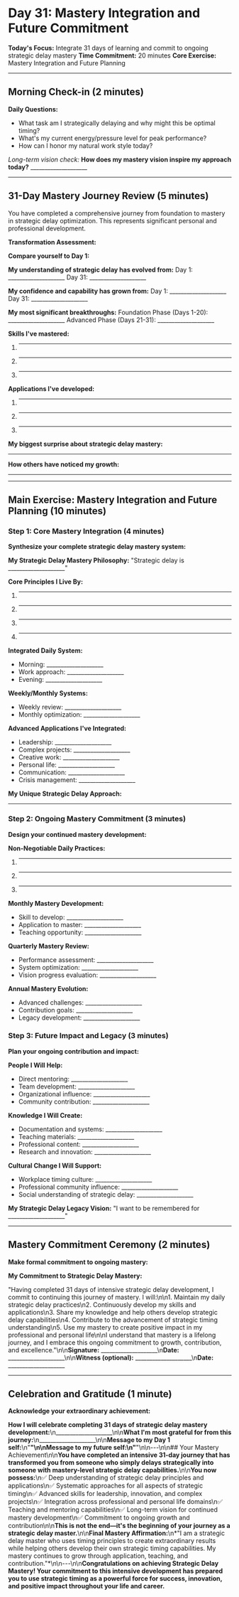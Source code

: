 # Day 31: Mastery Integration and Future Commitment

**Today's Focus:** Integrate 31 days of learning and commit to ongoing strategic delay mastery
**Time Commitment:** 20 minutes
**Core Exercise:** Mastery Integration and Future Planning

---

## Morning Check-in (2 minutes)

**Daily Questions:**
- What task am I strategically delaying and why might this be optimal timing?
- What's my current energy/pressure level for peak performance?
- How can I honor my natural work style today?

*Long-term vision check:*
**How does my mastery vision inspire my approach today?** ____________________

---

## 31-Day Mastery Journey Review (5 minutes)

You have completed a comprehensive journey from foundation to mastery in strategic delay optimization. This represents significant personal and professional development.

**Transformation Assessment:**

**Compare yourself to Day 1:**

**My understanding of strategic delay has evolved from:**
Day 1: ____________________
Day 31: ____________________

**My confidence and capability has grown from:**
Day 1: ____________________
Day 31: ____________________

**My most significant breakthroughs:**
Foundation Phase (Days 1-20): ____________________
Advanced Phase (Days 21-31): ____________________

**Skills I've mastered:**
1. ____________________
2. ____________________
3. ____________________

**Applications I've developed:**
1. ____________________
2. ____________________
3. ____________________

**My biggest surprise about strategic delay mastery:**
____________________

**How others have noticed my growth:**
____________________

---

## Main Exercise: Mastery Integration and Future Planning (10 minutes)

### Step 1: Core Mastery Integration (4 minutes)

**Synthesize your complete strategic delay mastery system:**

**My Strategic Delay Mastery Philosophy:**
\"Strategic delay is ____________________\"

**Core Principles I Live By:**
1. ____________________
2. ____________________
3. ____________________
4. ____________________

**Integrated Daily System:**
- Morning: ____________________
- Work approach: ____________________
- Evening: ____________________

**Weekly/Monthly Systems:**
- Weekly review: ____________________
- Monthly optimization: ____________________

**Advanced Applications I've Integrated:**
- Leadership: ____________________
- Complex projects: ____________________
- Creative work: ____________________
- Personal life: ____________________
- Communication: ____________________
- Crisis management: ____________________

**My Unique Strategic Delay Approach:**
____________________

### Step 2: Ongoing Mastery Commitment (3 minutes)

**Design your continued mastery development:**

**Non-Negotiable Daily Practices:**
1. ____________________
2. ____________________
3. ____________________

**Monthly Mastery Development:**
- Skill to develop: ____________________
- Application to master: ____________________
- Teaching opportunity: ____________________

**Quarterly Mastery Review:**
- Performance assessment: ____________________
- System optimization: ____________________
- Vision progress evaluation: ____________________

**Annual Mastery Evolution:**
- Advanced challenges: ____________________
- Contribution goals: ____________________
- Legacy development: ____________________

### Step 3: Future Impact and Legacy (3 minutes)

**Plan your ongoing contribution and impact:**

**People I Will Help:**
- Direct mentoring: ____________________
- Team development: ____________________
- Organizational influence: ____________________
- Community contribution: ____________________

**Knowledge I Will Create:**
- Documentation and systems: ____________________
- Teaching materials: ____________________
- Professional content: ____________________
- Research and innovation: ____________________

**Cultural Change I Will Support:**
- Workplace timing culture: ____________________
- Professional community influence: ____________________
- Social understanding of strategic delay: ____________________

**My Strategic Delay Legacy Vision:**
\"I want to be remembered for ____________________\"

---

## Mastery Commitment Ceremony (2 minutes)

**Make formal commitment to ongoing mastery:**

**My Commitment to Strategic Delay Mastery:**

\"Having completed 31 days of intensive strategic delay development, I commit to continuing this journey of mastery. I will:\n\n1. Maintain my daily strategic delay practices\n2. Continuously develop my skills and applications\n3. Share my knowledge and help others develop strategic delay capabilities\n4. Contribute to the advancement of strategic timing understanding\n5. Use my mastery to create positive impact in my professional and personal life\n\nI understand that mastery is a lifelong journey, and I embrace this ongoing commitment to growth, contribution, and excellence.\"\n\n**Signature:** ____________________\n**Date:** ____________________\n\n**Witness (optional):** ____________________\n**Date:** ____________________

---

## Celebration and Gratitude (1 minute)

**Acknowledge your extraordinary achievement:**

**How I will celebrate completing 31 days of strategic delay mastery development:**\n____________________\n\n**What I'm most grateful for from this journey:**\n____________________\n\n**Message to my Day 1 self:**\n\"____________________\"\n\n**Message to my future self:**\n\"____________________\"\n\n---\n\n## Your Mastery Achievement\n\n**You have completed an intensive 31-day journey that has transformed you from someone who simply delays strategically into someone with mastery-level strategic delay capabilities.**\n\n**You now possess:**\n✅ Deep understanding of strategic delay principles and applications\n✅ Systematic approaches for all aspects of strategic timing\n✅ Advanced skills for leadership, innovation, and complex projects\n✅ Integration across professional and personal life domains\n✅ Teaching and mentoring capabilities\n✅ Long-term vision for continued mastery development\n✅ Commitment to ongoing growth and contribution\n\n**This is not the end—it's the beginning of your journey as a strategic delay master.**\n\n**Final Mastery Affirmation:**\n*\"I am a strategic delay master who uses timing principles to create extraordinary results while helping others develop their own strategic timing capabilities. My mastery continues to grow through application, teaching, and contribution.\"*\n\n---\n\n**Congratulations on achieving Strategic Delay Mastery! Your commitment to this intensive development has prepared you to use strategic timing as a powerful force for success, innovation, and positive impact throughout your life and career.**